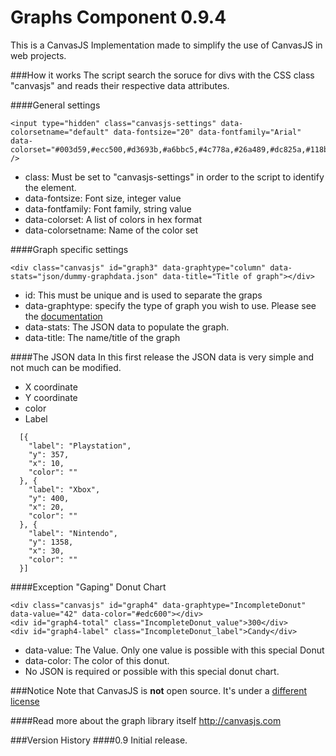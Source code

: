 Graphs Component 0.9.4
======

This is a CanvasJS Implementation made to simplify the use of CanvasJS in web projects.

###How it works
The script search the soruce for divs with the CSS class "canvasjs" and reads their respective data attributes.

####General settings
```
<input type="hidden" class="canvasjs-settings" data-colorsetname="default" data-fontsize="20" data-fontfamily="Arial" data-colorset="#003d59,#ecc500,#d3693b,#a6bbc5,#4c778a,#26a489,#dc825a,#118baf,#419dbe,#62b29d,#333332" />
```
* class: Must be set to "canvasjs-settings" in order to the script to identify the element.
* data-fontsize: Font size, integer value
* data-fontfamily: Font family, string value
* data-colorset: A list of colors in hex format
* data-colorsetname: Name of the color set

####Graph specific settings
```
<div class="canvasjs" id="graph3" data-graphtype="column" data-stats="json/dummy-graphdata.json" data-title="Title of graph"></div>
```

* id: This must be unique and is used to separate the graps
* data-graphtype: specify the type of graph you wish to use. Please see the [documentation](http://canvasjs.com/html5-javascript-column-chart/)
* data-stats: The JSON data to populate the graph.
* data-title: The name/title of the graph

####The JSON data
In this first release the JSON data is very simple and not much can be modified.
* X coordinate
* Y coordinate
* color
* Label
``` 
  [{
  	"label": "Playstation",
  	"y": 357,
  	"x": 10,
  	"color": ""
  }, {
  	"label": "Xbox",
  	"y": 400,
  	"x": 20,
  	"color": ""
  }, {
  	"label": "Nintendo",
  	"y": 1358,
  	"x": 30,
  	"color": ""
  }]
```

####Exception "Gaping" Donut Chart
```
<div class="canvasjs" id="graph4" data-graphtype="IncompleteDonut" data-value="42" data-color="#edc600"></div>
<div id="graph4-total" class="IncompleteDonut_value">300</div>
<div id="graph4-label" class="IncompleteDonut_label">Candy</div>
```
* data-value: The Value. Only one value is possible with this special Donut
* data-color: The color of this donut.
* No JSON is required or possible with this special donut chart.

###Notice
Note that CanvasJS is **not** open source. It's under a [different license](http://canvasjs.com/license-canvasjs/)

####Read more about the graph library itself
http://canvasjs.com

###Version History
####0.9
Initial release.
